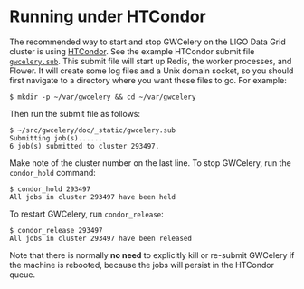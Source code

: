 # Running under HTCondor

The recommended way to start and stop GWCelery on the LIGO Data Grid cluster is
using [HTCondor](https://research.cs.wisc.edu/htcondor/). See the example
HTCondor submit file [`gwcelery.sub`](_static/gwcelery.sub). This submit file
will start up Redis, the worker processes, and Flower. It will create some log
files and a Unix domain socket, so you should first navigate to a directory
where you want these files to go. For example:

    $ mkdir -p ~/var/gwcelery && cd ~/var/gwcelery

Then run the submit file as follows:

	$ ~/src/gwcelery/doc/_static/gwcelery.sub
	Submitting job(s)......
	6 job(s) submitted to cluster 293497.

Make note of the cluster number on the last line. To stop GWCelery, run the
`condor_hold` command:

	$ condor_hold 293497
	All jobs in cluster 293497 have been held

To restart GWCelery, run `condor_release`:

	$ condor_release 293497
	All jobs in cluster 293497 have been released

Note that there is normally **no need** to explicitly kill or re-submit
GWCelery if the machine is rebooted, because the jobs will persist in the
HTCondor queue.

